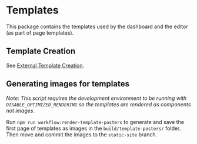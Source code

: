 # Templates

This package contains the templates used by the dashboard and the editor (as part of page templates).

## Template Creation

See [External Template Creation](../../docs/external-template-creation.md).

## Generating images for templates

_Note: This script requires the development environment to be running with `DISABLE_OPTIMIZED_RENDERING` so the templates are rendered as components not images._

Run `npm run workflow:render-template-posters` to generate and save the first page of templates as images in the `build/template-posters/` folder. Then move and commit the images to the `static-site` branch.
